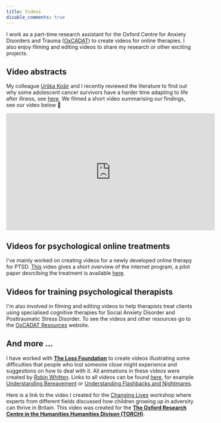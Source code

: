 ```yaml
---
title: Videos
disable_comments: true
---
```


I work as a part-time research assistant for the Oxford Centre for Anxiety Disorders and Trauma ([OxCADAT](https://www.psy.ox.ac.uk/research/oxford-centre-for-anxiety-disorders-and-trauma)) to create videos for online therapies. 
I also enjoy filming and editing videos to share my research or other exciting projects.

## Video abstracts

My colleague [Urška Košir](https://twitter.com/UrskaKosir) and I recently reviewed the literature to find out why some adolescent cancer survivors have a harder time adapting to life after illness, see [here](https://onlinelibrary.wiley.com/doi/full/10.1002/cnr2.1168).
We filmed a short video summarising our findings, see our video below :movie_camera:

<iframe width="560" height="315" src="https://www.youtube.com/embed/4SBjIkFNAGQ" frameborder="0" allow="accelerometer; autoplay; encrypted-media; gyroscope; picture-in-picture" allowfullscreen></iframe>

## Videos for psychological online treatments

I've mainly worked on creating videos for a newly developed online therapy for PTSD.
[This](https://www.youtube.com/watch?v=SE_CIynHlbI&feature=emb_title) video gives a short overview of the internet program, a pilot paper desrcibing the treatment is available [here](https://www.tandfonline.com/doi/abs/10.3402/ejpt.v7.31019?needAccess=true#).

## Videos for training psychological therapists

I'm also involved in filming and editing videos to help therapists treat clients using specialised cognitive therapies for Social Anxiety Disorder and Posttraumatic Stress Disorder.
To see the videos and other resources go to the [OxCADAT Resources](https://oxcadatresources.com/) website.

## And more ...

I have worked with **[The Loss Foundation](https://www.thelossfoundation.org/)** to create videos illustrating some difficulties that people who lost someone close might experience and suggestions on how to deal with it.
All animations in these videos were created by [Robin Whitten](http://robinwhitten.co.uk/).
Links to all videos can be found [here](https://www.thelossfoundation.org/services/understanding-bereavement/), for example [Understanding Bereavement](https://www.youtube.com/watch?v=3K0xarOS6iA&feature=emb_title) or [Understanding Flashbacks and Nightmares](https://www.youtube.com/watch?time_continue=1&v=YNsPABfXlGQ&feature=emb_logo).

Here is a link to the video I created for the [Changing Lives](https://www.youtube.com/watch?v=DgIbg_qu4m4&feature=emb_title) workshop where experts from different fields discussed how children growing up in adversity can thrive in Britain.
This video was created for the [**The Oxford Research Centre in the Humanities Humanities Divison (TORCH)**](https://www.torch.ox.ac.uk/). 
